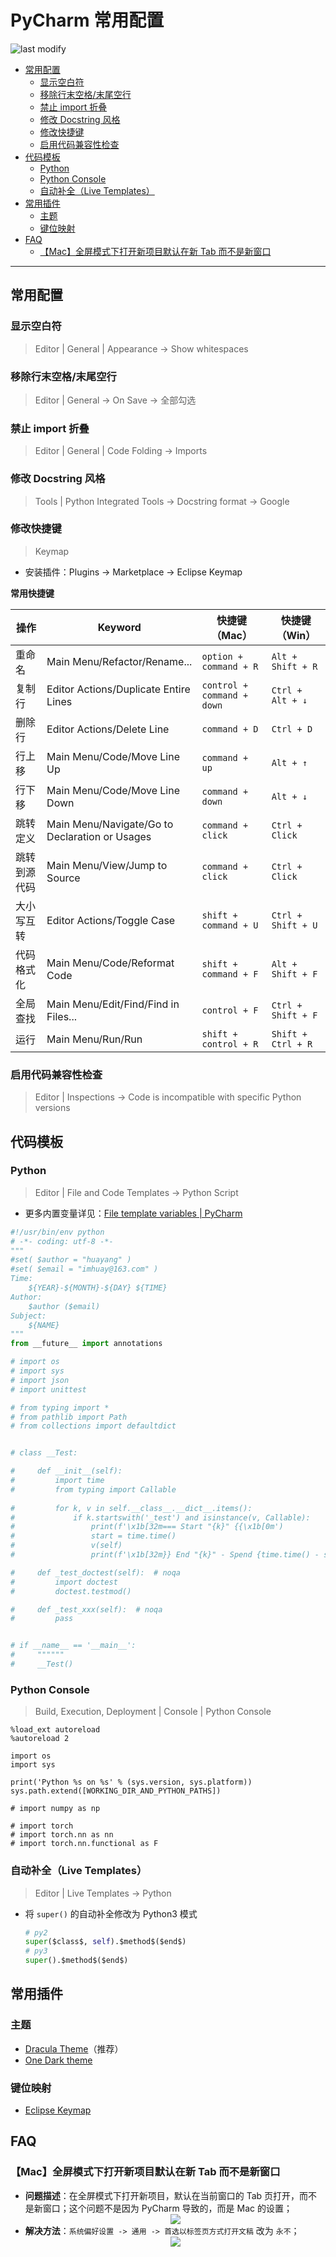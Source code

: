 PyCharm 常用配置
===
<!--START_SECTION:badge-->

![last modify](https://img.shields.io/static/v1?label=last%20modify&message=2022-10-23%2017%3A20%3A33&color=yellowgreen&style=flat-square)

<!--END_SECTION:badge-->

- [常用配置](#常用配置)
    - [显示空白符](#显示空白符)
    - [移除行末空格/末尾空行](#移除行末空格末尾空行)
    - [禁止 import 折叠](#禁止-import-折叠)
    - [修改 Docstring 风格](#修改-docstring-风格)
    - [修改快捷键](#修改快捷键)
    - [启用代码兼容性检查](#启用代码兼容性检查)
- [代码模板](#代码模板)
    - [Python](#python)
    - [Python Console](#python-console)
    - [自动补全（Live Templates）](#自动补全live-templates)
- [常用插件](#常用插件)
    - [主题](#主题)
    - [键位映射](#键位映射)
- [FAQ](#faq)
    - [【Mac】全屏模式下打开新项目默认在新 Tab 而不是新窗口](#mac全屏模式下打开新项目默认在新-tab-而不是新窗口)

---

## 常用配置

### 显示空白符
> Editor | General | Appearance -> Show whitespaces

### 移除行末空格/末尾空行
> Editor | General -> On Save -> 全部勾选

### 禁止 import 折叠
> Editor | General | Code Folding -> Imports

### 修改 Docstring 风格
> Tools | Python Integrated Tools -> Docstring format -> Google

### 修改快捷键
> Keymap
- 安装插件：Plugins -> Marketplace -> Eclipse Keymap

**常用快捷键**

操作 | Keyword | 快捷键（Mac） | 快捷键（Win）
------|----------|----------|------------ 
重命名 | Main Menu/Refactor/Rename... | `option + command + R` | `Alt + Shift + R`
复制行 | Editor Actions/Duplicate Entire Lines | `control + command + down` | `Ctrl + Alt + ↓`
删除行 | Editor Actions/Delete Line | `command + D` | `Ctrl + D`
行上移 | Main Menu/Code/Move Line Up | `command + up` | `Alt + ↑`
行下移 | Main Menu/Code/Move Line Down | `command + down` | `Alt + ↓`
跳转定义 | Main Menu/Navigate/Go to Declaration or Usages | `command + click` | `Ctrl + Click`
跳转到源代码 | Main Menu/View/Jump to Source | `command + click` | `Ctrl + Click`
大小写互转 | Editor Actions/Toggle Case | `shift + command + U` | `Ctrl + Shift + U`
代码格式化 | Main Menu/Code/Reformat Code | `shift + command + F` | `Alt + Shift + F`
全局查找 | Main Menu/Edit/Find/Find in Files... | `control + F` | `Ctrl + Shift + F`
运行 | Main Menu/Run/Run | `shift + control + R` | `Shift + Ctrl + R`

### 启用代码兼容性检查
> Editor | Inspections -> Code is incompatible with specific Python versions


## 代码模板

### Python
> Editor | File and Code Templates -> Python Script

- 更多内置变量详见：[File template variables | PyCharm](https://www.jetbrains.com/help/pycharm/file-template-variables.html)
```python
#!/usr/bin/env python
# -*- coding: utf-8 -*-
"""
#set( $author = "huayang" )
#set( $email = "imhuay@163.com" )
Time:
    ${YEAR}-${MONTH}-${DAY} ${TIME}
Author:
    $author ($email)
Subject:
    ${NAME}
"""
from __future__ import annotations

# import os
# import sys
# import json
# import unittest

# from typing import *
# from pathlib import Path
# from collections import defaultdict


# class __Test:

#     def __init__(self):
#         import time
#         from typing import Callable
        
#         for k, v in self.__class__.__dict__.items():
#             if k.startswith('_test') and isinstance(v, Callable):
#                 print(f'\x1b[32m=== Start "{k}" {{\x1b[0m')
#                 start = time.time()
#                 v(self)
#                 print(f'\x1b[32m}} End "{k}" - Spend {time.time() - start:3f}s===\x1b[0m\n')

#     def _test_doctest(self):  # noqa
#         import doctest
#         doctest.testmod()

#     def _test_xxx(self):  # noqa
#         pass


# if __name__ == '__main__':
#     """"""
#     __Test()
```

### Python Console
> Build, Execution, Deployment | Console | Python Console

```shell
%load_ext autoreload
%autoreload 2

import os
import sys

print('Python %s on %s' % (sys.version, sys.platform))
sys.path.extend([WORKING_DIR_AND_PYTHON_PATHS])

# import numpy as np

# import torch
# import torch.nn as nn
# import torch.nn.functional as F
```

### 自动补全（Live Templates）
> Editor | Live Templates -> Python

- 将 `super()` 的自动补全修改为 Python3 模式
    ```python
    # py2
    super($class$, self).$method$($end$)
    # py3
    super().$method$($end$)
    ```


## 常用插件

### 主题
- [Dracula Theme](https://plugins.jetbrains.com/plugin/12275-dracula-theme)（推荐）
- [One Dark theme](https://plugins.jetbrains.com/plugin/11938-one-dark-theme)


### 键位映射
- [Eclipse Keymap](https://plugins.jetbrains.com/plugin/12559-eclipse-keymap)


## FAQ

### 【Mac】全屏模式下打开新项目默认在新 Tab 而不是新窗口
- **问题描述**：在全屏模式下打开新项目，默认在当前窗口的 Tab 页打开，而不是新窗口；这个问题不是因为 PyCharm 导致的，而是 Mac 的设置；
    <div align="center"><img src="../../../_assets/pycharm_tag_fix.png" height="" /></div>
- **解决方法**：`系统偏好设置 -> 通用 -> 首选以标签页方式打开文稿` 改为 `永不`；
    <div align="center"><img src="../../../_assets/pycharm_tag_fix2.png" height="" /></div>
